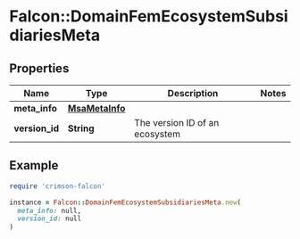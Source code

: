 # Falcon::DomainFemEcosystemSubsidiariesMeta

## Properties

| Name | Type | Description | Notes |
| ---- | ---- | ----------- | ----- |
| **meta_info** | [**MsaMetaInfo**](MsaMetaInfo.md) |  |  |
| **version_id** | **String** | The version ID of an ecosystem |  |

## Example

```ruby
require 'crimson-falcon'

instance = Falcon::DomainFemEcosystemSubsidiariesMeta.new(
  meta_info: null,
  version_id: null
)
```

